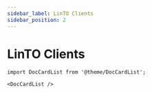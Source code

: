 ```yaml
---
sidebar_label: LinTO Clients
sidebar_position: 2
---
```

# LinTO Clients
```mdx-code-block
import DocCardList from '@theme/DocCardList';

<DocCardList />
```